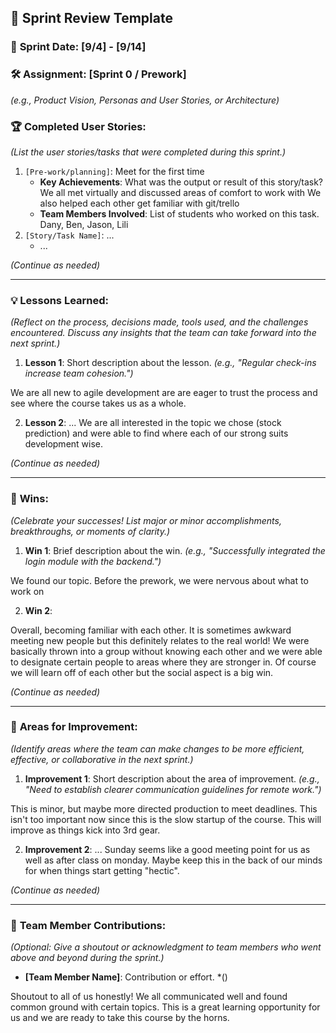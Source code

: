 ## 🚀 **Sprint Review Template**

### 📅 **Sprint Date**: [9/4] - [9/14]

### 🛠 **Assignment**: [Sprint 0 / Prework]
*(e.g., Product Vision, Personas and User Stories, or Architecture)*

### 🏆 **Completed User Stories**:
*(List the user stories/tasks that were completed during this sprint.)*

1. `[Pre-work/planning]`: Meet for the first time 
    - **Key Achievements**: What was the output or result of this story/task?
    We all met virtually and discussed areas of comfort to work with
    We also helped each other get familiar with git/trello
    - **Team Members Involved**: List of students who worked on this task.
    Dany, Ben, Jason, Lili
2. `[Story/Task Name]`: ...
    - ...

*(Continue as needed)*

---

### 💡 **Lessons Learned**:

*(Reflect on the process, decisions made, tools used, and the challenges encountered. Discuss any insights that the team can take forward into the next sprint.)*

1. **Lesson 1**: Short description about the lesson. *(e.g., "Regular check-ins increase team cohesion.")*

We are all new to agile development are are eager to trust the process and see where the course takes us as a whole.

2. **Lesson 2**: ...
We are all interested in the topic we chose (stock prediction) and were able to find where each of our strong suits development wise.

*(Continue as needed)*

---

### 🌟 **Wins**:

*(Celebrate your successes! List major or minor accomplishments, breakthroughs, or moments of clarity.)*

1. **Win 1**: Brief description about the win. *(e.g., "Successfully integrated the login module with the backend.")*

We found our topic. Before the prework, we were nervous about what to work on

2. **Win 2**:

Overall, becoming familiar with each other. It is sometimes awkward meeting new people but this definitely relates to the real world! We were basically thrown into a group without knowing each other and we were able to designate certain people to areas where they are stronger in. Of course we will learn off of each other but the social aspect is a big win.

*(Continue as needed)*

---

### 🔄 **Areas for Improvement**:

*(Identify areas where the team can make changes to be more efficient, effective, or collaborative in the next sprint.)*

1. **Improvement 1**: Short description about the area of improvement. *(e.g., "Need to establish clearer communication guidelines for remote work.")*

This is minor, but maybe more directed production to meet deadlines. This isn't too important now since this is the slow startup of the course. This will improve as things kick into 3rd gear.

2. **Improvement 2**: ...
Sunday seems like a good meeting point for us as well as after class on monday. Maybe keep this in the back of our minds for when things start getting "hectic".

*(Continue as needed)*

---

### 🤝 **Team Member Contributions**:

*(Optional: Give a shoutout or acknowledgment to team members who went above and beyond during the sprint.)*

- **[Team Member Name]**: Contribution or effort. *()

Shoutout to all of us honestly! We all communicated well and found common ground with certain topics. This is a great learning opportunity for us and we are ready to take this course by the horns.